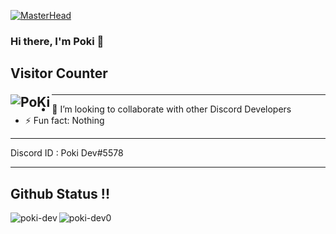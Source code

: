 [![MasterHead](https://media.discordapp.net/attachments/939338555254272040/941532420598018098/pokilogo_1.png?width=761&height=634)](https://github.com/poki-dev0)
### Hi there, I'm Poki 👋

## Visitor Counter <p><img align="left" src="https://profile-counter.glitch.me/poki-dev0/count.svg" alt="PoKi" /></p>






---

- 👯 I’m looking to collaborate with other Discord Developers
- ⚡ Fun fact: Nothing
---


 Discord ID : Poki Dev#5578


---
## Github Status !!
<p><img align="left" src="https://github-readme-stats.vercel.app/api/top-langs?username=poki-dev0&show_icons=true&locale=en&layout=compact" alt="poki-dev" /></p>
<p><img align="left" src="https://github-readme-stats.vercel.app/api?username=poki-dev0&show_icons=true&locale=en" alt="poki-dev0" /></p>









[instagram]: https://instagram.com/kermit_xaro
[soundcloud]: https://soundcloud.com/user-618298858
